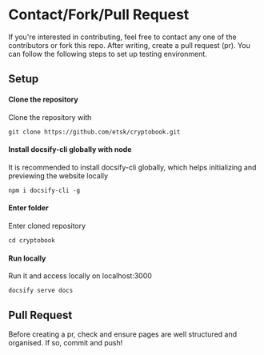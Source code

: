 # Contact/Fork/Pull Request

If you're interested in contributing, feel free to contact any one of the contributors or fork this repo. After writing, create a pull request (pr). You can follow the following steps to set up testing environment.

## Setup

#### Clone the repository

Clone the repository with

```git clone https://github.com/etsk/cryptobook.git```

#### Install docsify-cli globally with node

It is recommended to install docsify-cli globally, which helps initializing and previewing the website locally

```npm i docsify-cli -g```

#### Enter folder

Enter cloned repository

```cd cryptobook```

#### Run locally

Run it and access locally on localhost:3000

```docsify serve docs```

## Pull Request

Before creating a pr, check and ensure pages are well structured and organised. If so, commit and push!